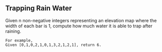 ## Trapping Rain Water 

Given n non-negative integers representing an elevation map where the width of each bar is 1, compute how much water it is able to trap after raining.
```
For example, 
Given [0,1,0,2,1,0,1,3,2,1,2,1], return 6.
```
